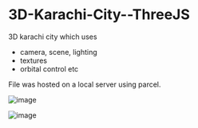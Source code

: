 # 3D-Karachi-City--ThreeJS

3D karachi city which uses
- camera, scene, lighting
- textures
- orbital control etc 

File was hosted on a local server using parcel.


![image](https://user-images.githubusercontent.com/66268281/215273888-b9b4f67d-06bd-4f7a-bbba-dffd9bad3dbd.png)

![image](https://user-images.githubusercontent.com/66268281/215273895-4a395861-8566-474e-846e-71dec893f34e.png)
